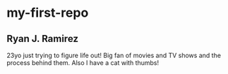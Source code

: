 # my-first-repo 
## Ryan J. Ramirez

23yo just trying to figure life out! Big fan of movies and TV shows and the process behind them. Also I have a cat with thumbs!
